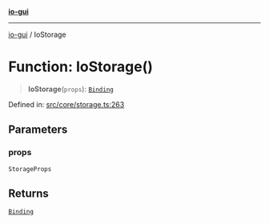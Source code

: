 [**io-gui**](../README.md)

***

[io-gui](../README.md) / IoStorage

# Function: IoStorage()

> **IoStorage**(`props`): [`Binding`](../classes/Binding.md)

Defined in: [src/core/storage.ts:263](https://github.com/io-gui/io/blob/main/src/core/storage.ts#L263)

## Parameters

### props

`StorageProps`

## Returns

[`Binding`](../classes/Binding.md)

